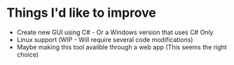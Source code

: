 # Things I'd like to improve
 
* Create new GUI using C# - Or a Windows version that uses C# Only
* Linux support (WIP - Will require several code modifications)
* Maybe making this tool availble through a web app (This seems the right choice)
